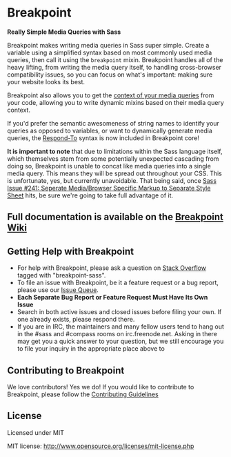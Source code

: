 # Breakpoint

**Really Simple Media Queries with Sass**

Breakpoint makes writing media queries in Sass super simple. Create a variable using a simplified syntax based on most commonly used media queries, then call it using the `breakpoint` mixin. Breakpoint handles all of the heavy lifting, from writing the media query itself, to handling cross-browser compatibility issues, so you can focus on what's important: making sure your website looks its best.

Breakpoint also allows you to get the [context of your media queries](https://github.com/at-import/breakpoint/wiki/Breakpoint-Context) from your code, allowing you to write dynamic mixins based on their media query context.

If you'd prefer the semantic awesomeness of string names to identify your queries as opposed to variables, or want to dynamically generate media queries, the [Respond-To](https://github.com/at-import/breakpoint/wiki/Respond-To) syntax is now included in Breakpoint core!

**It is important to note** that due to limitations within the Sass language itself, which themselves stem from some potentially unexpected cascading from doing so, Breakpoint is unable to concat like media queries into a single media query. This means they will be spread out throughout your CSS. This is unfortunate, yes, but currently unavoidable. That being said, once [Sass Issue #241: Seperate Media/Browser Specific Markup to Separate Style Sheet](https://github.com/nex3/sass/issues/241) hits, be sure we're going to take full advantage of it.

## Full documentation is available on the [Breakpoint Wiki](https://github.com/at-import/breakpoint/wiki)

## Getting Help with Breakpoint

- For help with Breakpoint, please ask a question on [Stack Overflow](http://stackoverflow.com/questions/ask) tagged with "breakpoint-sass".
- To file an issue with Breakpoint, be it a feature request or a bug report, please use our [Issue Queue](https://github.com/at-import/breakpoint/issues).
- **Each Separate Bug Report or Feature Request Must Have Its Own Issue**
- Search in both active issues and closed issues before filing your own. If one already exists, please respond there.
- If you are in IRC, the maintainers and many fellow users tend to hang out in the #sass and #compass rooms on irc.freenode.net. Asking in there may get you a quick answer to your question, but we still encourage you to file your inquiry in the appropriate place above to

## Contributing to Breakpoint

We love contributors! Yes we do! If you would like to contribute to Breakpoint, please follow the [Contributing Guidelines](https://github.com/at-import/breakpoint/blob/main/CONTRIBUTING.md)

## License

Licensed under MIT

MIT license:
http://www.opensource.org/licenses/mit-license.php
